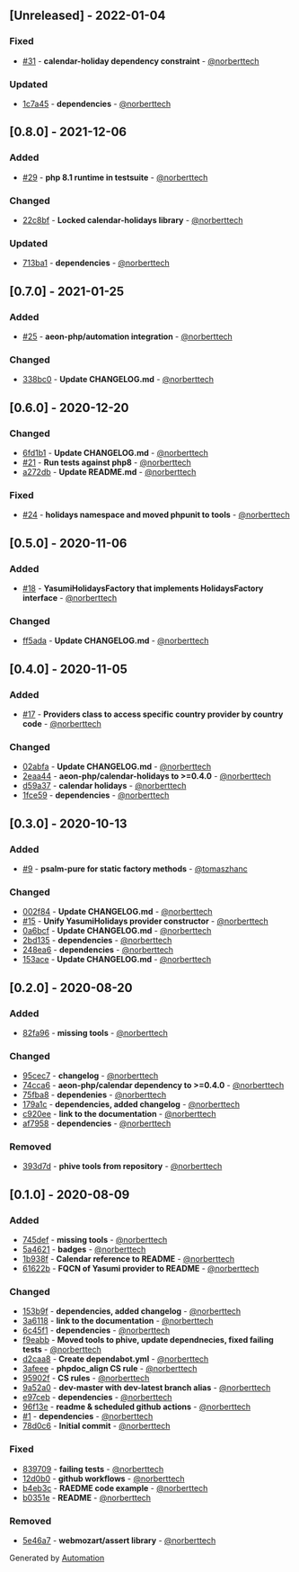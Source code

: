 ## [Unreleased] - 2022-01-04

### Fixed
- [#31](https://github.com/aeon-php/calendar-holidays-yasumi/pull/31) - **calendar-holiday dependency constraint** - [@norberttech](https://github.com/norberttech)

### Updated
- [1c7a45](https://github.com/aeon-php/calendar-holidays-yasumi/commit/1c7a456445b51097eb65f55c8b5bfdf29f212583) - **dependencies** - [@norberttech](https://github.com/norberttech)

## [0.8.0] - 2021-12-06

### Added
- [#29](https://github.com/aeon-php/calendar-holidays-yasumi/pull/29) - **php 8.1 runtime in testsuite** - [@norberttech](https://github.com/norberttech)

### Changed
- [22c8bf](https://github.com/aeon-php/calendar-holidays-yasumi/commit/22c8bfc5866663035bac9e6af1dc3937968cc591) - **Locked calendar-holidays library** - [@norberttech](https://github.com/norberttech)

### Updated
- [713ba1](https://github.com/aeon-php/calendar-holidays-yasumi/commit/713ba1355eefbda632135a09dcce33b3617aaf18) - **dependencies** - [@norberttech](https://github.com/norberttech)

## [0.7.0] - 2021-01-25

### Added
- [#25](https://github.com/aeon-php/calendar-holidays-yasumi/pull/25) - **aeon-php/automation integration** - [@norberttech](https://github.com/norberttech)

### Changed
- [338bc0](https://github.com/aeon-php/calendar-holidays-yasumi/commit/338bc09e899cdbf387916f7f6392cffc752b7f64) - **Update CHANGELOG.md** - [@norberttech](https://github.com/norberttech)

## [0.6.0] - 2020-12-20

### Changed
- [6fd1b1](https://github.com/aeon-php/calendar-holidays-yasumi/commit/6fd1b18afe16d3e1466575227c0072465f957afc) - **Update CHANGELOG.md** - [@norberttech](https://github.com/norberttech)
- [#21](https://github.com/aeon-php/calendar-holidays-yasumi/pull/21) - **Run tests against php8** - [@norberttech](https://github.com/norberttech)
- [a272db](https://github.com/aeon-php/calendar-holidays-yasumi/commit/a272db3a1a0dce209ea5188b3e34abbb6d40b087) - **Update README.md** - [@norberttech](https://github.com/norberttech)

### Fixed
- [#24](https://github.com/aeon-php/calendar-holidays-yasumi/pull/24) - **holidays namespace and moved phpunit to tools** - [@norberttech](https://github.com/norberttech)

## [0.5.0] - 2020-11-06

### Added
- [#18](https://github.com/aeon-php/calendar-holidays-yasumi/pull/18) - **YasumiHolidaysFactory that implements HolidaysFactory interface** - [@norberttech](https://github.com/norberttech)

### Changed
- [ff5ada](https://github.com/aeon-php/calendar-holidays-yasumi/commit/ff5ada9b198bad49d1ba792a9ae68b04a4a9fe30) - **Update CHANGELOG.md** - [@norberttech](https://github.com/norberttech)

## [0.4.0] - 2020-11-05

### Added
- [#17](https://github.com/aeon-php/calendar-holidays-yasumi/pull/17) - **Providers class to access specific country provider by country code** - [@norberttech](https://github.com/norberttech)

### Changed
- [02abfa](https://github.com/aeon-php/calendar-holidays-yasumi/commit/02abfacc5b5ba1091e1621bca0deb784d043de19) - **Update CHANGELOG.md** - [@norberttech](https://github.com/norberttech)
- [2eaa44](https://github.com/aeon-php/calendar-holidays-yasumi/commit/2eaa44595f3e80a0db02cd2eb9790e96f2ad1e3c) - **aeon-php/calendar-holidays to >=0.4.0** - [@norberttech](https://github.com/norberttech)
- [d59a37](https://github.com/aeon-php/calendar-holidays-yasumi/commit/d59a37ede0e2c40d977d7f33e490d5548cbada3b) - **calendar holidays** - [@norberttech](https://github.com/norberttech)
- [1fce59](https://github.com/aeon-php/calendar-holidays-yasumi/commit/1fce59d212cb03ecca3faa4905c9f89a6db6b5aa) - **dependencies** - [@norberttech](https://github.com/norberttech)

## [0.3.0] - 2020-10-13

### Added
- [#9](https://github.com/aeon-php/calendar-holidays-yasumi/pull/9) - **psalm-pure for static factory methods** - [@tomaszhanc](https://github.com/tomaszhanc)

### Changed
- [002f84](https://github.com/aeon-php/calendar-holidays-yasumi/commit/002f842187168b023f95b5e5ca94a94041c0b883) - **Update CHANGELOG.md** - [@norberttech](https://github.com/norberttech)
- [#15](https://github.com/aeon-php/calendar-holidays-yasumi/pull/15) - **Unify YasumiHolidays provider constructor** - [@norberttech](https://github.com/norberttech)
- [0a6bcf](https://github.com/aeon-php/calendar-holidays-yasumi/commit/0a6bcf7beb0d740dd17d3af9c6b5b22ec8616acf) - **Update CHANGELOG.md** - [@norberttech](https://github.com/norberttech)
- [2bd135](https://github.com/aeon-php/calendar-holidays-yasumi/commit/2bd135fdb2ce865c03e7796c51c6ed901ebe30cd) - **dependencies** - [@norberttech](https://github.com/norberttech)
- [248ea6](https://github.com/aeon-php/calendar-holidays-yasumi/commit/248ea6a8c1ee8d259e0c89e49cc77c1489037cda) - **dependencies** - [@norberttech](https://github.com/norberttech)
- [153ace](https://github.com/aeon-php/calendar-holidays-yasumi/commit/153aceb2f0a996d61f3bacd04b6d94b7095acb06) - **Update CHANGELOG.md** - [@norberttech](https://github.com/norberttech)

## [0.2.0] - 2020-08-20

### Added
- [82fa96](https://github.com/aeon-php/calendar-holidays-yasumi/commit/82fa96ee6565a6a7438dcccef3a2e67756f161b2) - **missing tools** - [@norberttech](https://github.com/norberttech)

### Changed
- [95cec7](https://github.com/aeon-php/calendar-holidays-yasumi/commit/95cec75b7304e1e9eab695773202d9074a8a5444) - **changelog** - [@norberttech](https://github.com/norberttech)
- [74cca6](https://github.com/aeon-php/calendar-holidays-yasumi/commit/74cca66ea399adf9948a795f813593c87b455a64) - **aeon-php/calendar dependency to >=0.4.0** - [@norberttech](https://github.com/norberttech)
- [75fba8](https://github.com/aeon-php/calendar-holidays-yasumi/commit/75fba8a15390cb2fad0c9e5257db5b3970945a26) - **dependenies** - [@norberttech](https://github.com/norberttech)
- [179a1c](https://github.com/aeon-php/calendar-holidays-yasumi/commit/179a1c123b747a947aa6d5a52f3c86748b5f5fb2) - **dependencies, added changelog** - [@norberttech](https://github.com/norberttech)
- [c920ee](https://github.com/aeon-php/calendar-holidays-yasumi/commit/c920eeb8ddc0d703ee9541248e2baf5ca39ea276) - **link to the documentation** - [@norberttech](https://github.com/norberttech)
- [af7958](https://github.com/aeon-php/calendar-holidays-yasumi/commit/af7958846a2988742f187972df2aebb3ac5a30ee) - **dependencies** - [@norberttech](https://github.com/norberttech)

### Removed
- [393d7d](https://github.com/aeon-php/calendar-holidays-yasumi/commit/393d7dd4dd40e59459bf5f308ec7aa51ca0d3440) - **phive tools from repository** - [@norberttech](https://github.com/norberttech)

## [0.1.0] - 2020-08-09

### Added
- [745def](https://github.com/aeon-php/calendar-holidays-yasumi/commit/745defc93b918516091802b474a5aec24d92a9f1) - **missing tools** - [@norberttech](https://github.com/norberttech)
- [5a4621](https://github.com/aeon-php/calendar-holidays-yasumi/commit/5a4621273f53d57f1d474ccfbe99f7fa6de2b295) - **badges** - [@norberttech](https://github.com/norberttech)
- [1b938f](https://github.com/aeon-php/calendar-holidays-yasumi/commit/1b938f0c47dedc6108c2f9c60d4ebae11d5d8116) - **Calendar reference to README** - [@norberttech](https://github.com/norberttech)
- [61622b](https://github.com/aeon-php/calendar-holidays-yasumi/commit/61622b0a9f5a2502726c557f7a90f5cba55bd7da) - **FQCN of Yasumi provider to README** - [@norberttech](https://github.com/norberttech)

### Changed
- [153b9f](https://github.com/aeon-php/calendar-holidays-yasumi/commit/153b9f96fac3dada8d9caf929703098488c123e9) - **dependencies, added changelog** - [@norberttech](https://github.com/norberttech)
- [3a6118](https://github.com/aeon-php/calendar-holidays-yasumi/commit/3a61185df0dd97d8742a854323194946210ac914) - **link to the documentation** - [@norberttech](https://github.com/norberttech)
- [6c45f1](https://github.com/aeon-php/calendar-holidays-yasumi/commit/6c45f19bd9ecf3163562723e31981043235412d7) - **dependencies** - [@norberttech](https://github.com/norberttech)
- [f9eabb](https://github.com/aeon-php/calendar-holidays-yasumi/commit/f9eabbf08c5f08f68f94af6b37f5c6f6220f61cf) - **Moved tools to phive, update dependnecies, fixed failing tests** - [@norberttech](https://github.com/norberttech)
- [d2caa8](https://github.com/aeon-php/calendar-holidays-yasumi/commit/d2caa80289a858473079dfdd3f4a6a46902a6a4a) - **Create dependabot.yml** - [@norberttech](https://github.com/norberttech)
- [3afeee](https://github.com/aeon-php/calendar-holidays-yasumi/commit/3afeee270691136cb73f5471b10c3dda08a8e2b0) - **phpdoc_align CS rule** - [@norberttech](https://github.com/norberttech)
- [95902f](https://github.com/aeon-php/calendar-holidays-yasumi/commit/95902f5b59f7b13e82e0ade5b468d040110daf6a) - **CS rules** - [@norberttech](https://github.com/norberttech)
- [9a52a0](https://github.com/aeon-php/calendar-holidays-yasumi/commit/9a52a0b5988f68d1211eea9319d3407de3410c80) - **dev-master with dev-latest branch alias** - [@norberttech](https://github.com/norberttech)
- [e97ceb](https://github.com/aeon-php/calendar-holidays-yasumi/commit/e97ceb56a4c81f65c637b9e8c9e7c77ccf3fde31) - **dependencies** - [@norberttech](https://github.com/norberttech)
- [96f13e](https://github.com/aeon-php/calendar-holidays-yasumi/commit/96f13e525214cd66fd49623f0f667aebcc7a31b2) - **readme & scheduled github actions** - [@norberttech](https://github.com/norberttech)
- [#1](https://github.com/aeon-php/calendar-holidays-yasumi/pull/1) - **dependencies** - [@norberttech](https://github.com/norberttech)
- [78d0c6](https://github.com/aeon-php/calendar-holidays-yasumi/commit/78d0c6c167f47a7afe46b36140296819213b8f08) - **Initial commit** - [@norberttech](https://github.com/norberttech)

### Fixed
- [839709](https://github.com/aeon-php/calendar-holidays-yasumi/commit/83970955ad803ff46f5ae237b6dbbbf459cd8144) - **failing tests** - [@norberttech](https://github.com/norberttech)
- [12d0b0](https://github.com/aeon-php/calendar-holidays-yasumi/commit/12d0b0d0865bf3aa3d230529f574d0165214c2a0) - **github workflows** - [@norberttech](https://github.com/norberttech)
- [b4eb3c](https://github.com/aeon-php/calendar-holidays-yasumi/commit/b4eb3c5f9b477b27345d4d9179ad1b3e8c04d5da) - **RAEDME code example** - [@norberttech](https://github.com/norberttech)
- [b0351e](https://github.com/aeon-php/calendar-holidays-yasumi/commit/b0351ec0429415b6348bef47721e3d289cf02088) - **README** - [@norberttech](https://github.com/norberttech)

### Removed
- [5e46a7](https://github.com/aeon-php/calendar-holidays-yasumi/commit/5e46a7422982363eebbb9abf52c750df199d6be3) - **webmozart/assert library** - [@norberttech](https://github.com/norberttech)

Generated by [Automation](https://github.com/aeon-php/automation)
